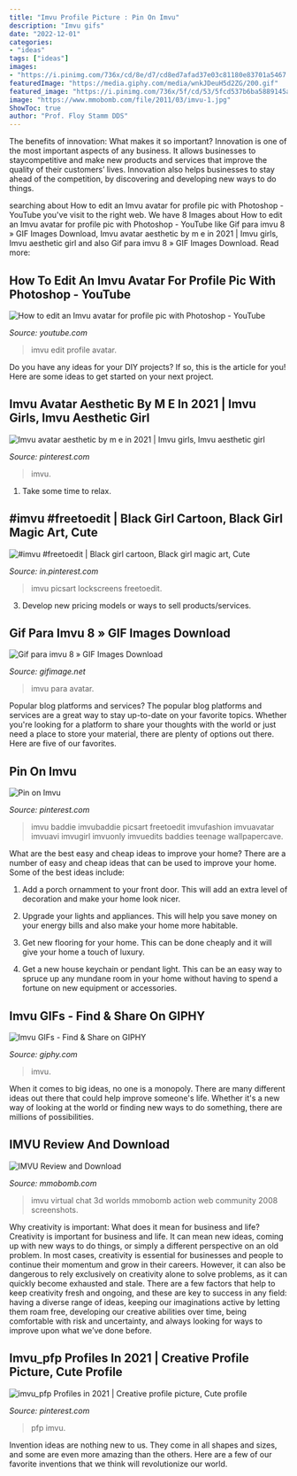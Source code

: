 ```yaml
---
title: "Imvu Profile Picture : Pin On Imvu"
description: "Imvu gifs"
date: "2022-12-01"
categories:
- "ideas"
tags: ["ideas"]
images:
- "https://i.pinimg.com/736x/cd/8e/d7/cd8ed7afad37e03c81180e83701a5467.jpg"
featuredImage: "https://media.giphy.com/media/wnkJDeuH5d2ZG/200.gif"
featured_image: "https://i.pinimg.com/736x/5f/cd/53/5fcd537b6ba5889145a8b02a8ce2c357.jpg"
image: "https://www.mmobomb.com/file/2011/03/imvu-1.jpg"
ShowToc: true
author: "Prof. Floy Stamm DDS"
---
```



The benefits of innovation: What makes it so important?
Innovation is one of the most important aspects of any business. It allows businesses to staycompetitive and make new products and services that improve the quality of their customers’ lives. Innovation also helps businesses to stay ahead of the competition, by discovering and developing new ways to do things.

	

		
searching about How to edit an Imvu avatar for profile pic with Photoshop - YouTube you've visit to the right web. We have 8 Images about How to edit an Imvu avatar for profile pic with Photoshop - YouTube like Gif para imvu 8 » GIF Images Download, Imvu avatar aesthetic by m e in 2021 | Imvu girls, Imvu aesthetic girl and also Gif para imvu 8 » GIF Images Download. Read more:
		
    
## How To Edit An Imvu Avatar For Profile Pic With Photoshop - YouTube

<img loading=lazy src="https://i.ytimg.com/vi/fm9K7pLNtcA/maxresdefault.jpg" onerror="this.onerror=null;this.src='https://tse4.mm.bing.net/th?id=OIP.kp2cGs3UIVl7V8m_8CNvrwHaEK&amp;pid=15.1';" alt="How to edit an Imvu avatar for profile pic with Photoshop - YouTube">

_Source: youtube.com_

>imvu edit profile avatar. 

	

Do you have any ideas for your DIY projects? If so, this is the article for you! Here are some ideas to get started on your next project.

    
## Imvu Avatar Aesthetic By M E In 2021 | Imvu Girls, Imvu Aesthetic Girl

<img loading=lazy src="https://i.pinimg.com/736x/38/56/34/385634a53a36283dce21483ef2b4742e.jpg" onerror="this.onerror=null;this.src='https://tse2.mm.bing.net/th?id=OIP.RP67Q_KFFVd8jmKnOB3VhwHaIQ&amp;pid=15.1';" alt="Imvu avatar aesthetic by m e in 2021 | Imvu girls, Imvu aesthetic girl">

_Source: pinterest.com_

>imvu. 

	

1. Take some time to relax.

    
## #imvu #freetoedit | Black Girl Cartoon, Black Girl Magic Art, Cute

<img loading=lazy src="https://i.pinimg.com/736x/cd/8e/d7/cd8ed7afad37e03c81180e83701a5467.jpg" onerror="this.onerror=null;this.src='https://tse3.mm.bing.net/th?id=OIP.z0hO4R0yJjwcR1dc15tKHgAAAA&amp;pid=15.1';" alt="#imvu #freetoedit | Black girl cartoon, Black girl magic art, Cute">

_Source: in.pinterest.com_

>imvu picsart lockscreens freetoedit. 

	

3. Develop new pricing models or ways to sell products/services.

    
## Gif Para Imvu 8 » GIF Images Download

<img loading=lazy src="http://gifimage.net/wp-content/uploads/2017/11/gif-para-imvu-8.gif" onerror="this.onerror=null;this.src='https://tse4.mm.bing.net/th?id=OIP.107ENCM6SFxdSU8x1-NCkgHaKL&amp;pid=15.1';" alt="Gif para imvu 8 » GIF Images Download">

_Source: gifimage.net_

>imvu para avatar. 

	

Popular blog platforms and services?
The popular blog platforms and services are a great way to stay up-to-date on your favorite topics. Whether you're looking for a platform to share your thoughts with the world or just need a place to store your material, there are plenty of options out there. Here are five of our favorites.

    
## Pin On Imvu

<img loading=lazy src="https://i.pinimg.com/736x/d5/24/98/d524988986152b28ce813b22cf521847.jpg" onerror="this.onerror=null;this.src='https://tse4.mm.bing.net/th?id=OIP.PI6fV2qmM1XCmBPdy79ADwHaLP&amp;pid=15.1';" alt="Pin on Imvu">

_Source: pinterest.com_

>imvu baddie imvubaddie picsart freetoedit imvufashion imvuavatar imvuavi imvugirl imvuonly imvuedits baddies teenage wallpapercave. 

	

What are the best easy and cheap ideas to improve your home?
There are a number of easy and cheap ideas that can be used to improve your home. Some of the best ideas include:
1. Add a porch ornamment to your front door. This will add an extra level of decoration and make your home look nicer.

2. Upgrade your lights and appliances. This will help you save money on your energy bills and also make your home more habitable.

3. Get new flooring for your home. This can be done cheaply and it will give your home a touch of luxury.

4. Get a new house keychain or pendant light. This can be an easy way to spruce up any mundane room in your home without having to spend a fortune on new equipment or accessories.

    
## Imvu GIFs - Find &amp; Share On GIPHY

<img loading=lazy src="https://media.giphy.com/media/wnkJDeuH5d2ZG/200.gif" onerror="this.onerror=null;this.src='https://tse1.mm.bing.net/th?id=OIP.Q54Co4pNcPQcDJ0cLEsbBAAAAA&amp;pid=15.1';" alt="Imvu GIFs - Find &amp; Share on GIPHY">

_Source: giphy.com_

>imvu. 

	

When it comes to big ideas, no one is a monopoly. There are many different ideas out there that could help improve someone's life. Whether it's a new way of looking at the world or finding new ways to do something, there are millions of possibilities. 

    
## IMVU Review And Download

<img loading=lazy src="https://www.mmobomb.com/file/2011/03/imvu-1.jpg" onerror="this.onerror=null;this.src='https://tse3.mm.bing.net/th?id=OIP.eNsg5Keobr2skKplCKcHZwHaFj&amp;pid=15.1';" alt="IMVU Review and Download">

_Source: mmobomb.com_

>imvu virtual chat 3d worlds mmobomb action web community 2008 screenshots. 

	

Why creativity is important: What does it mean for business and life?
Creativity is important for business and life. It can mean new ideas, coming up with new ways to do things, or simply a different perspective on an old problem. In most cases, creativity is essential for businesses and people to continue their momentum and grow in their careers. However, it can also be dangerous to rely exclusively on creativity alone to solve problems, as it can quickly become exhausted and stale. There are a few factors that help to keep creativity fresh and ongoing, and these are key to success in any field: having a diverse range of ideas, keeping our imaginations active by letting them roam free, developing our creative abilities over time, being comfortable with risk and uncertainty, and always looking for ways to improve upon what we’ve done before.

    
## Imvu_pfp Profiles In 2021 | Creative Profile Picture, Cute Profile

<img loading=lazy src="https://i.pinimg.com/736x/5f/cd/53/5fcd537b6ba5889145a8b02a8ce2c357.jpg" onerror="this.onerror=null;this.src='https://tse3.mm.bing.net/th?id=OIP.CKs7ELqjXmIOO78PpOCq0QHaHa&amp;pid=15.1';" alt="imvu_pfp Profiles in 2021 | Creative profile picture, Cute profile">

_Source: pinterest.com_

>pfp imvu. 

	

Invention ideas are nothing new to us. They come in all shapes and sizes, and some are even more amazing than the others. Here are a few of our favorite inventions that we think will revolutionize our world.

